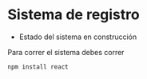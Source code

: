 <h1>Sistema de registro</h1>

- Estado del sistema en construcción

Para correr el sistema debes correr

``` npm install react ```
